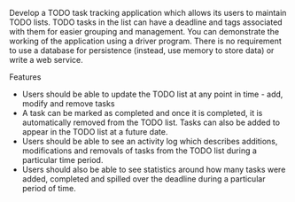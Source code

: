 Develop a TODO task tracking application which allows its users to maintain TODO lists. TODO tasks in the list can have a deadline and tags associated with them for easier grouping and management. You can demonstrate the working of the application using a driver program. There is no requirement to use a database for persistence (instead, use memory to store data) or write a web service.

Features
- Users should be able to update the TODO list at any point in time - add, modify and remove tasks
- A task can be marked as completed and once it is completed, it is automatically removed from the TODO list. Tasks can also be added to appear in the TODO list at a future date.
- Users should be able to see an activity log which describes additions, modifications and removals of tasks from the TODO list during a particular time period.
- Users should also be able to see statistics around how many tasks were added, completed and spilled over the deadline during a particular period of time.
